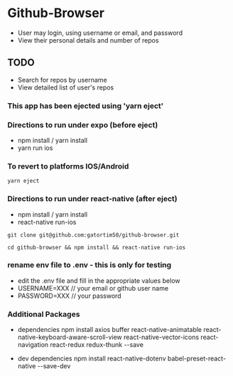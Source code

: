 # Github-Browser

- User may login, using username or email, and password
- View their personal details and number of repos

## TODO

- Search for repos by username
- View detailed list of user's repos

### This app has been ejected using 'yarn eject'

### Directions to run under expo (before eject)

- npm install / yarn install
- yarn run ios

### To revert to platforms IOS/Android

```yarn eject```

### Directions to run under react-native (after eject)

- npm install / yarn install
- react-native run-ios

```git clone git@github.com:gatortim50/github-browser.git```

```cd github-browser && npm install && react-native run-ios```


### rename env file to .env - this is only for testing

- edit the .env file and fill in the appropriate values below
- USERNAME=XXX  // your email or github user name
- PASSWORD=XXX  // your password

### Additional Packages

- dependencies
npm install axios buffer react-native-animatable react-native-keyboard-aware-scroll-view react-native-vector-icons react-navigation react-redux redux-thunk --save

- dev dependencies
npm install react-native-dotenv babel-preset-react-native --save-dev
